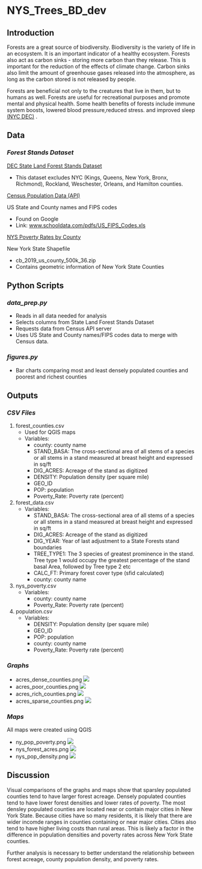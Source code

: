 # NYS_Trees_BD_dev
## Introduction

Forests are a great source of biodiversity. Biodiversity is the variety of life in an ecosystem. It is an important indicator of a healthy ecosystem. Forests also act as carbon sinks - storing more carbon than they release. This is important for the reduction of the effects of climate change. Carbon sinks also limit the amount of greenhouse gases released into the atmosphere, as long as the carbon stored is not released by people. 

Forests are beneficial not only to the creatures that live in them, but to humans as well. Forests are useful for recreational purposes and promote mental and physical health. Some health benefits of forests include immune system boosts, lowered blood pressure,reduced stress. and improved sleep [(NYC DEC)](https://www.dec.ny.gov/lands/90720.html)
.

## Data

### *Forest Stands Dataset* 
[DEC State Land Forest Stands Dataset](https://gis.ny.gov/gisdata/inventories/details.cfm?DSID=1356)
- This dataset excludes NYC (Kings, Queens, New York, Bronx, Richmond), Rockland, Weschester, Orleans, and Hamilton counties.

[Census Population Data (API)](https://api.census.gov/data/2019/pep/population.html)

US State and County names and FIPS codes
- Found on Google
- Link: www.schooldata.com/pdfs/US_FIPS_Codes.xls

[NYS Poverty Rates by County](https://www.indexmundi.com/facts/united-states/quick-facts/new-york/percent-of-people-of-all-ages-in-poverty#table)

New York State Shapefile
- cb_2019_us_county_500k_36.zip
- Contains geometric information of New York State Counties

## Python Scripts
### *data_prep.py*
- Reads in all data needed for analysis
- Selects columns from State Land Forest Stands Dataset 
- Requests data from Census API server
- Uses US State and County names/FIPS codes data to merge with Census data. 

### *figures.py*
- Bar charts comparing most and least densely populated counties and poorest and richest counties

## Outputs
### *CSV Files*
1. forest_counties.csv
    - Used for QGIS maps
    -  Variables:
        - county: county name
        - STAND_BASA: The cross-sectional area of all stems of a species or all stems in a stand measured at breast height and expressed in sq/ft
        - DIG_ACRES: Acreage of the stand as digitized
        - DENSITY: Population density (per square mile)
        - GEO_ID
        - POP: population
        - Poverty_Rate: Poverty rate (percent)
2. forest_data.csv
    - Variables:
         - STAND_BASA: The cross-sectional area of all stems of a species or all stems in a stand measured at breast height and expressed in sq/ft
        - DIG_ACRES: Acreage of the stand as digitized
        - DIG_YEAR: Year of last adjustment to a State Forests stand boundaries
        - TREE_TYPE1: The 3 species of greatest prominence in the stand. Tree type 1 would occupy the greatest percentage of the stand basal Area, followed by Tree type 2 etc
        - CALC_FT: Primary forest cover type (sfid calculated)
        - county: county name
3. nys_poverty.csv
    - Variables:
        -  county: county name
        - Poverty_Rate: Poverty rate (percent)
4. population.csv
    - Variables:
        - DENSITY: Population density (per square mile)
        - GEO_ID
        - POP: population
        - county: county name
        - Poverty_Rate: Poverty rate (percent)

### *Graphs*
- acres_dense_counties.png
![](acres_dense_counties.png)
- acres_poor_counties.png
![](acres_poor_counties.png)
- acres_rich_counties.png
![](acres_rich_counties.png)
- acres_sparse_counties.png
![](acres_sparse_counties.png)

### *Maps*
All maps were created using QGIS
- ny_pop_poverty.png
![](ny_pop_poverty.png)
- nys_forest_acres.png
![](nys_forest_acres.png)
- nys_pop_density.png
![](nys_pop_density.png)

## Discussion
Visual comparisons of the graphs and maps show that sparsley populated counties tend to have larger forest acreage. Densely populated counties tend to have lower forest densities and lower rates of poverty. The most densley populated counties are located near or contain major cities in New York State. Because cities have so many residents, it is likely that there are wider incomde ranges in counties containing or near major cities. Cities also tend to have higher living costs than rural areas. This is likely a factor in the difference in population densities and poverty rates across New York State counties. 

Further analysis is necessary to better understand the relationship between forest acreage, county population density, and poverty rates. 

